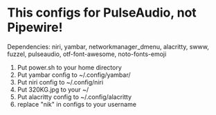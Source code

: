 # This configs for PulseAudio, not Pipewire!

Dependencies: niri, yambar, networkmanager_dmenu, alacritty, swww, fuzzel, pulseaudio, otf-font-awesome, noto-fonts-emoji

1. Put power.sh to your home directory
2. Put yambar config to ~/.config/yambar/
3. Put niri config to ~/.config/niri
4. Put 320KG.jpg to your ~/
5. Put alacritty config to ~/.config/alacritty
6. replace "nik" in configs to your username
